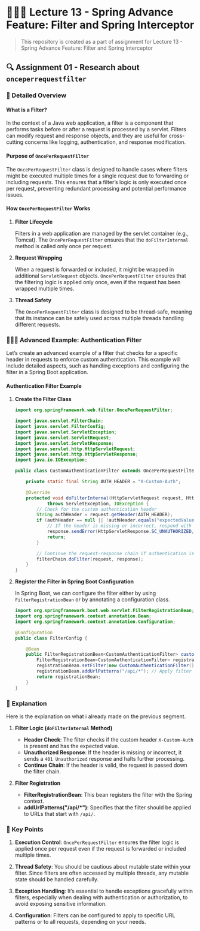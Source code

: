 # 👨🏻‍🏫 Lecture 13 - Spring Advance Feature: Filter and Spring Interceptor
> This repository is created as a part of assignment for Lecture 13 - Spring Advance Feature: Filter and Spring Interceptor

## 🔍 Assignment 01 - Research about `onceperrequestfilter`

### 🧐 Detailed Overview

#### **What is a Filter?**
In the context of a Java web application, a filter is a component that performs tasks before or after a request is processed by a servlet. Filters can modify request and response objects, and they are useful for cross-cutting concerns like logging, authentication, and response modification.

#### **Purpose of `OncePerRequestFilter`**
The `OncePerRequestFilter` class is designed to handle cases where filters might be executed multiple times for a single request due to forwarding or including requests. This ensures that a filter’s logic is only executed once per request, preventing redundant processing and potential performance issues.

#### **How `OncePerRequestFilter` Works**

1. **Filter Lifecycle**
   
   Filters in a web application are managed by the servlet container (e.g., Tomcat). The `OncePerRequestFilter` ensures that the `doFilterInternal` method is called only once per request.

2. **Request Wrapping**
   
   When a request is forwarded or included, it might be wrapped in additional `ServletRequest` objects. `OncePerRequestFilter` ensures that the filtering logic is applied only once, even if the request has been wrapped multiple times.

3. **Thread Safety**
   
   The `OncePerRequestFilter` class is designed to be thread-safe, meaning that its instance can be safely used across multiple threads handling different requests.

### 👨🏻‍💻 **Advanced Example: Authentication Filter**

Let’s create an advanced example of a filter that checks for a specific header in requests to enforce custom authentication. This example will include detailed aspects, such as handling exceptions and configuring the filter in a Spring Boot application.

#### **Authentication Filter Example**

1. **Create the Filter Class**

    ```java
    import org.springframework.web.filter.OncePerRequestFilter;

    import javax.servlet.FilterChain;
    import javax.servlet.FilterConfig;
    import javax.servlet.ServletException;
    import javax.servlet.ServletRequest;
    import javax.servlet.ServletResponse;
    import javax.servlet.http.HttpServletRequest;
    import javax.servlet.http.HttpServletResponse;
    import java.io.IOException;

    public class CustomAuthenticationFilter extends OncePerRequestFilter {

        private static final String AUTH_HEADER = "X-Custom-Auth";

        @Override
        protected void doFilterInternal(HttpServletRequest request, HttpServletResponse response, FilterChain filterChain)
                throws ServletException, IOException {
            // Check for the custom authentication header
            String authHeader = request.getHeader(AUTH_HEADER);
            if (authHeader == null || !authHeader.equals("expectedValue")) {
                // If the header is missing or incorrect, respond with an unauthorized status
                response.sendError(HttpServletResponse.SC_UNAUTHORIZED, "Unauthorized");
                return;
            }

            // Continue the request-response chain if authentication is successful
            filterChain.doFilter(request, response);
        }
    }
    ```

2. **Register the Filter in Spring Boot Configuration**

    In Spring Boot, we can configure the filter either by using `FilterRegistrationBean` or by annotating a configuration class.

    ```java
    import org.springframework.boot.web.servlet.FilterRegistrationBean;
    import org.springframework.context.annotation.Bean;
    import org.springframework.context.annotation.Configuration;

    @Configuration
    public class FilterConfig {

        @Bean
        public FilterRegistrationBean<CustomAuthenticationFilter> customAuthenticationFilter() {
            FilterRegistrationBean<CustomAuthenticationFilter> registrationBean = new FilterRegistrationBean<>();
            registrationBean.setFilter(new CustomAuthenticationFilter());
            registrationBean.addUrlPatterns("/api/*"); // Apply filter to specific URL patterns
            return registrationBean;
        }
    }
    ```

### 🚀 **Explanation**
Here is the explanation on what i already made on the previous segment.

1. **Filter Logic (`doFilterInternal` Method)**
   - **Header Check**: The filter checks if the custom header `X-Custom-Auth` is present and has the expected value.
   - **Unauthorized Response**: If the header is missing or incorrect, it sends a `401 Unauthorized` response and halts further processing.
   - **Continue Chain**: If the header is valid, the request is passed down the filter chain.

2. **Filter Registration**
   - **FilterRegistrationBean**: This bean registers the filter with the Spring context.
   - **addUrlPatterns("/api/*")**: Specifies that the filter should be applied to URLs that start with `/api/`.

### 🔑 **Key Points**

1. **Execution Control**: `OncePerRequestFilter` ensures the filter logic is applied once per request even if the request is forwarded or included multiple times.

2. **Thread Safety**: You should be cautious about mutable state within your filter. Since filters are often accessed by multiple threads, any mutable state should be handled carefully.

3. **Exception Handling**: It’s essential to handle exceptions gracefully within filters, especially when dealing with authentication or authorization, to avoid exposing sensitive information.

4. **Configuration**: Filters can be configured to apply to specific URL patterns or to all requests, depending on your needs.